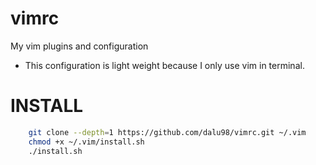 # vimrc

My vim plugins and configuration

* This configuration is light weight because I only use vim in terminal.

# INSTALL

``` sh
    git clone --depth=1 https://github.com/dalu98/vimrc.git ~/.vim
    chmod +x ~/.vim/install.sh
    ./install.sh
```
